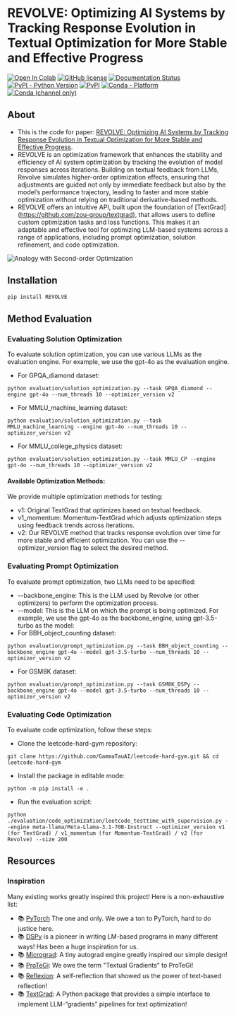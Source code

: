 # REVOLVE: Optimizing AI Systems by Tracking Response Evolution in Textual Optimization for More Stable and Effective Progress
<!--- BADGES: START --->
[![Open In Colab](https://colab.research.google.com/assets/colab-badge.svg)](https://colab.research.google.com/github/zou-group/TextGrad/blob/main/examples/notebooks/Prompt-Optimization.ipynb)
[![GitHub license](https://img.shields.io/badge/License-MIT-blue.svg)][#license-gh-package]
[![Documentation Status](https://readthedocs.org/projects/textgrad/badge/?version=latest)][#docs-package]
[![PyPI - Python Version](https://img.shields.io/pypi/pyversions/textgrad)][#pypi-package]
[![PyPI](https://img.shields.io/pypi/v/textgrad)][#pypi-package]
[![Conda - Platform](https://img.shields.io/conda/pn/conda-forge/textgrad?logo=anaconda&style=flat)][#conda-forge-package]
[![Conda (channel only)](https://img.shields.io/conda/vn/conda-forge/textgrad?logo=anaconda&style=flat&color=orange)][#conda-forge-package]

[#license-gh-package]: https://lbesson.mit-license.org/
[#arxiv-paper-package]: https://arxiv.org/abs/2406.07496
[#docs-package]: https://textgrad.readthedocs.io/en/latest/?badge=latest
[#pypi-package]: https://pypi.org/project/textgrad/
[#conda-forge-package]: https://anaconda.org/conda-forge/textgrad
<!--- BADGES: END --->

## About
- This is the code for paper: [REVOLVE: Optimizing AI Systems by Tracking Response Evolution in Textual Optimization for More Stable and Effective Progress](https://arxiv.org/pdf/123456.pdf).
- REVOLVE is an optimization framework that enhances the stability and efficiency of AI system optimization by tracking the evolution of model responses across iterations. Building on textual feedback from LLMs, Revolve simulates higher-order optimization effects, ensuring that adjustments are guided not only by immediate feedback but also by the model’s performance trajectory, leading to faster and more stable optimization without relying on traditional derivative-based methods.
- REVOLVE offers an intuitive API, built upon the foundation of [TextGrad] (https://github.com/zou-group/textgrad), that allows users to define custom optimization tasks and loss functions. This makes it an adaptable and effective tool for optimizing LLM-based systems across a range of applications, including prompt optimization, solution refinement, and code optimization.

![Analogy with Second-order Optimization](assets/method_comparison.png)

## Installation
```bash
pip install REVOLVE
```


## Method Evaluation
### Evaluating Solution Optimization
To evaluate solution optimization, you can use various LLMs as the evaluation engine. For example, we use the gpt-4o as the evaluation engine. 
- For GPQA_diamond dataset:
```
python evaluation/solution_optimization.py --task GPQA_diamond --engine gpt-4o --num_threads 10 --optimizer_version v2

```
- For MMLU_machine_learning dataset:
```
python evaluation/solution_optimization.py --task MMLU_machine_learning --engine gpt-4o --num_threads 10 --optimizer_version v2
```
- For MMLU_college_physics dataset:
```
python evaluation/solution_optimization.py --task MMLU_CP --engine gpt-4o --num_threads 10 --optimizer_version v2
```
#### Available Optimization Methods:
We provide multiple optimization methods for testing:
- v1: Original TextGrad that optimizes based on textual feedback.
- v1_momentum: Momentum-TextGrad which adjusts optimization steps using feedback trends across iterations.
- v2: Our REVOLVE method that tracks response evolution over time for more stable and efficient optimization.
You can use the --optimizer_version flag to select the desired method.

### Evaluating Prompt Optimization

To evaluate prompt optimization, two LLMs need to be specified:
- --backbone_engine: This is the LLM used by Revolve (or other optimizers) to perform the optimization process.
- --model: This is the LLM on which the prompt is being optimized.
For example, we use the gpt-4o as the backbone_engine, using gpt-3.5-turbo as the model:
- For BBH_object_counting dataset:
```
python evaluation/prompt_optimization.py --task BBH_object_counting --backbone_engine gpt-4o --model gpt-3.5-turbo --num_threads 10 --optimizer_version v2

```
- For GSM8K dataset:
```
python evaluation/prompt_optimization.py --task GSM8K_DSPy --backbone_engine gpt-4o --model gpt-3.5-turbo --num_threads 10 --optimizer_version v2

```

### Evaluating Code Optimization

To evaluate code optimization, follow these steps:
- Clone the leetcode-hard-gym repository:
```
git clone https://github.com/GammaTauAI/leetcode-hard-gym.git && cd leetcode-hard-gym
```
- Install the package in editable mode:
```
python -m pip install -e .
```
- Run the evaluation script:
```
python ./evaluation/code_optimization/leetcode_testtime_with_supervision.py --engine meta-llama/Meta-Llama-3.1-70B-Instruct --optimizer_version v1 (for TextGrad) / v1_momentum (for Momentum-TextGrad) / v2 (for Revolve) --size 200
```

## Resources

### Inspiration
Many existing works greatly inspired this project! Here is a non-exhaustive list:
- 📚 [PyTorch](https://github.com/pytorch/pytorch/) The one and only. We owe a ton to PyTorch, hard to do justice here.
- 📚 [DSPy](https://github.com/stanfordnlp/dspy) is a pioneer in writing LM-based programs in many different ways! Has been a huge inspiration for us.
- 📚 [Micrograd](https://github.com/karpathy/micrograd): A tiny autograd engine greatly inspired our simple design!
- 📚 [ProTeGi](https://github.com/microsoft/LMOps/tree/main/prompt_optimization): We owe the term "Textual Gradients" to ProTeGi!
- 📚 [Reflexion](https://github.com/noahshinn/reflexion): A self-reflection that showed us the power of text-based reflection!
- 📚 [TextGrad](https://github.com/zou-group/textgrad): A Python package that provides a simple interface to implement LLM-“gradients” pipelines for text optimization! 